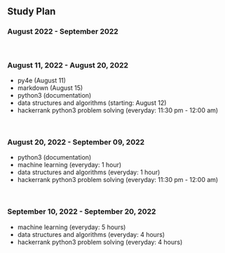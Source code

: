 ## Study Plan 
### August 2022 - September 2022

<br>

### August 11, 2022 - August 20, 2022

* py4e (August 11)
* markdown (August 15)
* python3 (documentation)
* data structures and algorithms (starting: August 12)
* hackerrank python3 problem solving (everyday: 11:30 pm - 12:00 am)

<br>

### August 20, 2022 - September 09, 2022

* python3 (documentation)
* machine learning (everyday: 1 hour)
* data structures and algorithms (everyday: 1 hour)
* hackerrank python3 problem solving (everyday: 11:30 pm - 12:00 am)

<br>

### September 10, 2022 - September 20, 2022
 
* machine learning (everyday: 5 hours)
* data structures and algorithms (everyday: 4 hours)
* hackerrank python3 problem solving (everyday: 4 hours)
